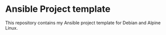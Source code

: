 # Ansible Project template

This repository contains my Ansible project template for Debian and Alpine Linux.

